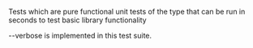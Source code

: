 Tests which are pure functional unit tests of the type that can be run in seconds to test basic library functionality

--verbose is implemented in this test suite.